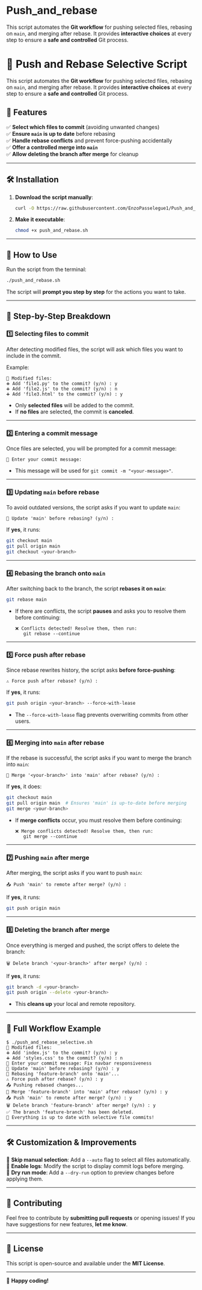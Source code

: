 # Push_and_rebase
This script automates the **Git workflow** for pushing selected files, rebasing on `main`, and merging after rebase. It provides **interactive choices** at every step to ensure a **safe and controlled** Git process.
# 🚀 Push and Rebase Selective Script

This script automates the **Git workflow** for pushing selected files, rebasing on `main`, and merging after rebase. It provides **interactive choices** at every step to ensure a **safe and controlled** Git process.

## 📂 Features
✅ **Select which files to commit** (avoiding unwanted changes)  
✅ **Ensure `main` is up to date** before rebasing  
✅ **Handle rebase conflicts** and prevent force-pushing accidentally  
✅ **Offer a controlled merge into `main`**  
✅ **Allow deleting the branch after merge** for cleanup  

---

## 🛠️ **Installation**
1. **Download the script manually**:
   ```bash
   curl -O https://raw.githubusercontent.com/EnzoPasselegue1/Push_and_rebase/main/push_and_rebase.sh
   ```
2. **Make it executable**:
   ```bash
   chmod +x push_and_rebase.sh
   ```

---

## 🚀 **How to Use**
Run the script from the terminal:
```bash
./push_and_rebase.sh
```
The script will **prompt you step by step** for the actions you want to take.

---

## 📜 **Step-by-Step Breakdown**
### 1️⃣ **Selecting files to commit**
After detecting modified files, the script will ask which files you want to include in the commit.

Example:
```
📂 Modified files:
➕ Add 'file1.py' to the commit? (y/n) : y
➕ Add 'file2.js' to the commit? (y/n) : n
➕ Add 'file3.html' to the commit? (y/n) : y
```
- Only **selected files** will be added to the commit.
- If **no files** are selected, the commit is **canceled**.

---

### 2️⃣ **Entering a commit message**
Once files are selected, you will be prompted for a commit message:
```
📝 Enter your commit message:
```
- This message will be used for `git commit -m "<your-message>"`.

---

### 3️⃣ **Updating `main` before rebase**
To avoid outdated versions, the script asks if you want to update `main`:
```
🔄 Update 'main' before rebasing? (y/n) :
```
If **yes**, it runs:
```bash
git checkout main
git pull origin main
git checkout <your-branch>
```

---

### 4️⃣ **Rebasing the branch onto `main`**
After switching back to the branch, the script **rebases it on `main`**:
```bash
git rebase main
```
- If there are conflicts, the script **pauses** and asks you to resolve them before continuing:
  ```
  ❌ Conflicts detected! Resolve them, then run:
     git rebase --continue
  ```

---

### 5️⃣ **Force push after rebase**
Since rebase rewrites history, the script asks **before force-pushing**:
```
⚠️ Force push after rebase? (y/n) :
```
If **yes**, it runs:
```bash
git push origin <your-branch> --force-with-lease
```
- The `--force-with-lease` flag prevents overwriting commits from other users.

---

### 6️⃣ **Merging into `main` after rebase**
If the rebase is successful, the script asks if you want to merge the branch into `main`:
```
🔄 Merge '<your-branch>' into 'main' after rebase? (y/n) :
```
If **yes**, it does:
```bash
git checkout main
git pull origin main  # Ensures 'main' is up-to-date before merging
git merge <your-branch>
```
- If **merge conflicts** occur, you must resolve them before continuing:
  ```
  ❌ Merge conflicts detected! Resolve them, then run:
     git merge --continue
  ```

---

### 7️⃣ **Pushing `main` after merge**
After merging, the script asks if you want to push `main`:
```
📤 Push 'main' to remote after merge? (y/n) :
```
If **yes**, it runs:
```bash
git push origin main
```

---

### 8️⃣ **Deleting the branch after merge**
Once everything is merged and pushed, the script offers to delete the branch:
```
🗑️ Delete branch '<your-branch>' after merge? (y/n) :
```
If **yes**, it runs:
```bash
git branch -d <your-branch>
git push origin --delete <your-branch>
```
- This **cleans up** your local and remote repository.

---

## 🔄 **Full Workflow Example**
```
$ ./push_and_rebase_selective.sh
📂 Modified files:
➕ Add 'index.js' to the commit? (y/n) : y
➕ Add 'styles.css' to the commit? (y/n) : n
📝 Enter your commit message: Fix navbar responsiveness
🔄 Update 'main' before rebasing? (y/n) : y
🔀 Rebasing 'feature-branch' onto 'main'...
⚠️ Force push after rebase? (y/n) : y
📤 Pushing rebased changes...
🔄 Merge 'feature-branch' into 'main' after rebase? (y/n) : y
📤 Push 'main' to remote after merge? (y/n) : y
🗑️ Delete branch 'feature-branch' after merge? (y/n) : y
✅ The branch 'feature-branch' has been deleted.
🎉 Everything is up to date with selective file commits!
```

---

## 🛠️ **Customization & Improvements**
🔹 **Skip manual selection**: Add a `--auto` flag to select all files automatically.  
🔹 **Enable logs**: Modify the script to display commit logs before merging.  
🔹 **Dry run mode**: Add a `--dry-run` option to preview changes before applying them.  

---

## 🤝 **Contributing**
Feel free to contribute by **submitting pull requests** or opening issues! If you have suggestions for new features, **let me know**.

---

## 📄 **License**
This script is open-source and available under the **MIT License**.

---

🎉 **Happy coding!**

